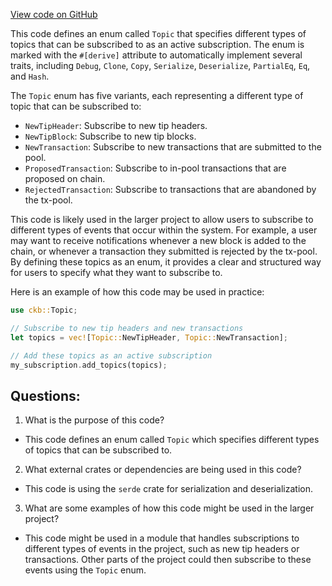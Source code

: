 [View code on GitHub](https://github.com/nervosnetwork/ckb/blob/develop/util/jsonrpc-types/src/subscription.rs)

This code defines an enum called `Topic` that specifies different types of topics that can be subscribed to as an active subscription. The enum is marked with the `#[derive]` attribute to automatically implement several traits, including `Debug`, `Clone`, `Copy`, `Serialize`, `Deserialize`, `PartialEq`, `Eq`, and `Hash`.

The `Topic` enum has five variants, each representing a different type of topic that can be subscribed to:
- `NewTipHeader`: Subscribe to new tip headers.
- `NewTipBlock`: Subscribe to new tip blocks.
- `NewTransaction`: Subscribe to new transactions that are submitted to the pool.
- `ProposedTransaction`: Subscribe to in-pool transactions that are proposed on chain.
- `RejectedTransaction`: Subscribe to transactions that are abandoned by the tx-pool.

This code is likely used in the larger project to allow users to subscribe to different types of events that occur within the system. For example, a user may want to receive notifications whenever a new block is added to the chain, or whenever a transaction they submitted is rejected by the tx-pool. By defining these topics as an enum, it provides a clear and structured way for users to specify what they want to subscribe to.

Here is an example of how this code may be used in practice:
```rust
use ckb::Topic;

// Subscribe to new tip headers and new transactions
let topics = vec![Topic::NewTipHeader, Topic::NewTransaction];

// Add these topics as an active subscription
my_subscription.add_topics(topics);
```
## Questions:
 1. What is the purpose of this code?
- This code defines an enum called `Topic` which specifies different types of topics that can be subscribed to.

2. What external crates or dependencies are being used in this code?
- This code is using the `serde` crate for serialization and deserialization.

3. What are some examples of how this code might be used in the larger project?
- This code might be used in a module that handles subscriptions to different types of events in the project, such as new tip headers or transactions. Other parts of the project could then subscribe to these events using the `Topic` enum.
